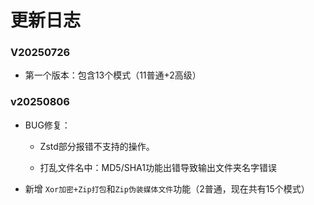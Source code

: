 # 更新日志

### V20250726

- 第一个版本：包含13个模式（11普通+2高级）

### v20250806

- BUG修复：

  - Zstd部分报错不支持的操作。

  - 打乱文件名中：MD5/SHA1功能出错导致输出文件夹名字错误

- 新增 `Xor加密+Zip打包`和`Zip伪装媒体文件`功能（2普通，现在共有15个模式）
